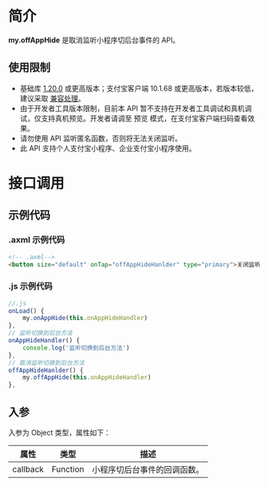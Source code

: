 
# 简介
**my.offAppHide** 是取消监听小程序切后台事件的 API。

## 使用限制

- 基础库 [1.20.0](https://opendocs.alipay.com/mini/framework/lib) 或更高版本；支付宝客户端 10.1.68 或更高版本，若版本较低，建议采取 [兼容处理](/mini/framework/compatibility)。
- 由于开发者工具版本限制，目前本 API 暂不支持在开发者工具调试和真机调试，仅支持真机预览。开发者请调至 预览 模式，在支付宝客户端扫码查看效果。
- 请勿使用 API 监听匿名函数，否则将无法关闭监听。
- 此 API 支持个人支付宝小程序、企业支付宝小程序使用。

# 接口调用

## 示例代码

### .axml 示例代码
```html
<!-- .axml-->
<button size="default" onTap="offAppHideHanlder" type="primary">关闭监听到后台</button>
```

### .js 示例代码 
```javascript
//.js
onLoad() {
    my.onAppHide(this.onAppHideHandler)
},
// 监听切换到后台方法
onAppHideHandler() {
    console.log('监听切换到后台方法')
},
// 取消监听切换到后台方法
offAppHideHanlder() {
    my.offAppHide(this.onAppHideHandler)
},
```

## 入参
入参为 Object 类型，属性如下：

| **属性** | **类型** | **描述** |
| --- | --- | --- |
| callback | Function | 小程序切后台事件的回调函数。 |

